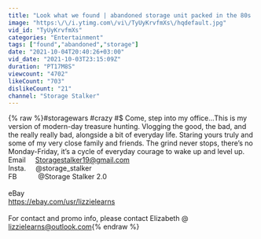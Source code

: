 ```yaml
---
title: "Look what we found | abandoned storage unit packed in the 80s | @Little Mama Stalker #storagestalker"
image: "https:\/\/i.ytimg.com\/vi\/TyUyKrvfmXs\/hqdefault.jpg"
vid_id: "TyUyKrvfmXs"
categories: "Entertainment"
tags: ["found","abandoned","storage"]
date: "2021-10-04T20:40:26+03:00"
vid_date: "2021-10-03T23:15:09Z"
duration: "PT17M8S"
viewcount: "4702"
likeCount: "703"
dislikeCount: "21"
channel: "Storage Stalker"
---
```

{% raw %}#storagewars #crazy #$ Come, step into my office...This is my version of modern-day treasure hunting. Vlogging the good, the bad, and the really really bad, alongside a bit of everyday life. Staring yours truly and some of my very close family and friends. The grind never stops, there’s no Monday-Friday, it’s a cycle of everyday courage to wake up and level up. <br />Email     Storagestalker19@gmail.com<br />Insta.     @storage_stalker<br />FB           @Storage Stalker 2.0<br />                 <br />eBay <br /><a rel="nofollow" target="blank" href="https://ebay.com/usr/lizzielearns">https://ebay.com/usr/lizzielearns</a><br /><br />For contact and promo info, please contact Elizabeth @ lizzielearns@outlook.com{% endraw %}
